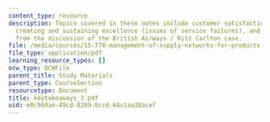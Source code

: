 ```yaml
---
content_type: resource
description: Topics covered in these notes include customer satisfaction & loyalty,
  creating and sustaining excellence (issues of service failures), and broader issues
  from the discussion of the British Airways / Ritz Carlton case.
file: /media/courses/15-778-management-of-supply-networks-for-products-and-services-summer-2004/e0c969ae49cd82890ccd64c1aa38acef_keytakeaways_3.pdf
file_type: application/pdf
learning_resource_types: []
ocw_type: OCWFile
parent_title: Study Materials
parent_type: CourseSection
resourcetype: Document
title: keytakeaways_3.pdf
uid: e0c969ae-49cd-8289-0ccd-64c1aa38acef
---
```

